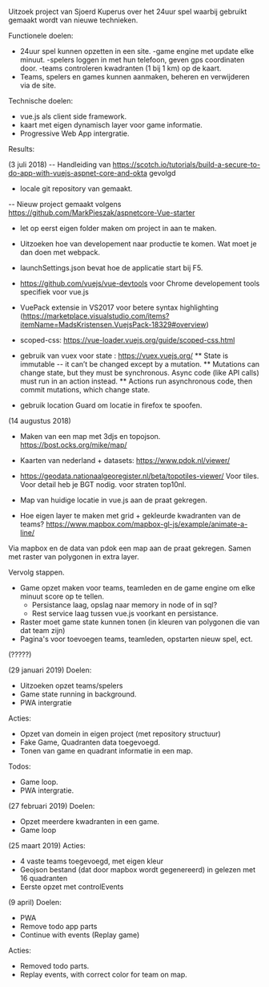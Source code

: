Uitzoek project van Sjoerd Kuperus over het 24uur spel waarbij gebruikt gemaakt wordt van nieuwe technieken.

Functionele doelen:
* 24uur spel kunnen opzetten in een site.
    -game engine met update elke minuut.
    -spelers loggen in met hun telefoon, geven gps coordinaten door.
    -teams controleren kwadranten (1 bij 1 km) op de kaart.
* Teams, spelers en games kunnen aanmaken, beheren en verwijderen via de site.

Technische doelen:
* vue.js als client side framework.
* kaart met eigen dynamisch layer voor game informatie.
* Progressive Web App intergratie.

Results:

(3 juli 2018)
-- Handleiding van https://scotch.io/tutorials/build-a-secure-to-do-app-with-vuejs-aspnet-core-and-okta gevolgd
* locale git repository van gemaakt.

-- Nieuw project gemaakt volgens https://github.com/MarkPieszak/aspnetcore-Vue-starter
* let op eerst eigen folder maken om project in aan te maken.
* Uitzoeken hoe van developement naar productie te komen. Wat moet je dan doen met webpack.

* launchSettings.json bevat hoe de applicatie start bij F5.
* https://github.com/vuejs/vue-devtools voor Chrome developement tools specifiek voor vue.js
* VuePack extensie in VS2017 voor betere syntax highlighting (https://marketplace.visualstudio.com/items?itemName=MadsKristensen.VuejsPack-18329#overview) 
* scoped-css: https://vue-loader.vuejs.org/guide/scoped-css.html

* gebruik van vuex voor state : https://vuex.vuejs.org/
** State is immutable -- it can’t be changed except by a mutation.
** Mutations can change state, but they must be synchronous. Async code (like API calls) must run in an action instead.
** Actions run asynchronous code, then commit mutations, which change state.

* gebruik location Guard om locatie in firefox te spoofen.


(14 augustus 2018)
* Maken van een map met 3djs en topojson. https://bost.ocks.org/mike/map/

* Kaarten van nederland + datasets: https://www.pdok.nl/viewer/
- https://geodata.nationaalgeoregister.nl/beta/topotiles-viewer/ Voor tiles. Voor detail heb je BGT nodig. voor straten top10nl.

* Map van huidige locatie in vue.js aan de praat gekregen.

* Hoe eigen layer te maken met grid + gekleurde kwadranten van de teams?
https://www.mapbox.com/mapbox-gl-js/example/animate-a-line/

Via mapbox en de data van pdok een map aan de praat gekregen. Samen met raster van polygonen in extra layer. 

Vervolg stappen.
* Game opzet maken voor teams, teamleden en de game engine om elke minuut score op te tellen.
	- Persistance laag, opslag naar memory in node of in sql?
	- Rest service laag tussen vue.js voorkant en persistance.
* Raster moet game state kunnen tonen (in kleuren van polygonen die van dat team zijn)
* Pagina's voor toevoegen teams, teamleden, opstarten nieuw spel, ect.

(?????)

(29 januari 2019)
Doelen:
* Uitzoeken opzet teams/spelers
* Game state running in background.
* PWA intergratie

Acties:
* Opzet van domein in eigen project (met repository structuur)
* Fake Game, Quadranten data toegevoegd.
* Tonen van game en quadrant informatie in een map.

Todos:
* Game loop.
* PWA intergratie.


(27 februari 2019)
Doelen:
* Opzet meerdere kwadranten in een game.
* Game loop

(25 maart 2019)
Acties:
* 4 vaste teams toegevoegd, met eigen kleur
* Geojson bestand (dat door mapbox wordt gegenereerd) in gelezen met 16 quadranten
* Eerste opzet met controlEvents

(9 april)
Doelen:
* PWA
* Remove todo app parts
* Continue with events (Replay game)

Acties:
* Removed todo parts.
* Replay events, with correct color for team on map.
